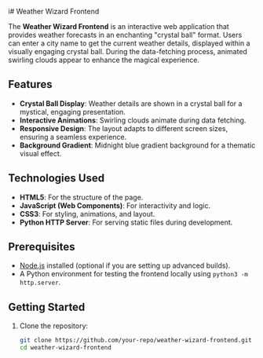 i# Weather Wizard Frontend

The **Weather Wizard Frontend** is an interactive web application that provides weather forecasts in an enchanting "crystal ball" format. Users can enter a city name to get the current weather details, displayed within a visually engaging crystal ball. During the data-fetching process, animated swirling clouds appear to enhance the magical experience.

## Features

- **Crystal Ball Display**: Weather details are shown in a crystal ball for a mystical, engaging presentation.
- **Interactive Animations**: Swirling clouds animate during data fetching.
- **Responsive Design**: The layout adapts to different screen sizes, ensuring a seamless experience.
- **Background Gradient**: Midnight blue gradient background for a thematic visual effect.

## Technologies Used

- **HTML5**: For the structure of the page.
- **JavaScript (Web Components)**: For interactivity and logic.
- **CSS3**: For styling, animations, and layout.
- **Python HTTP Server**: For serving static files during development.

## Prerequisites

- [Node.js](https://nodejs.org/) installed (optional if you are setting up advanced builds).
- A Python environment for testing the frontend locally using `python3 -m http.server`.

## Getting Started

1. Clone the repository:

   ```bash
   git clone https://github.com/your-repo/weather-wizard-frontend.git
   cd weather-wizard-frontend

